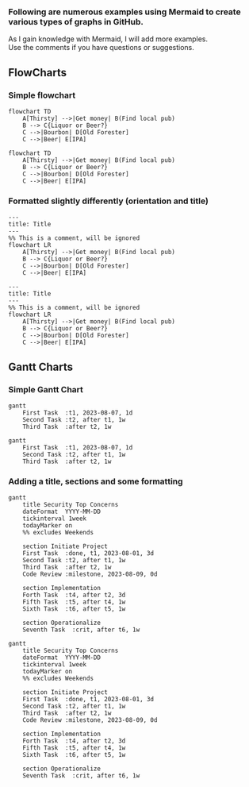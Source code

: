 ### Following are numerous examples using Mermaid to create various types of graphs in GitHub.
As I gain knowledge with Mermaid, I will add more examples.  
Use the comments if you have questions or suggestions.

## FlowCharts ##
### Simple flowchart ###
```
flowchart TD
    A[Thirsty] -->|Get money| B(Find local pub)
    B --> C{Liquor or Beer?}
    C -->|Bourbon| D[Old Forester]
    C -->|Beer| E[IPA]
```

```mermaid
flowchart TD
    A[Thirsty] -->|Get money| B(Find local pub)
    B --> C{Liquor or Beer?}
    C -->|Bourbon| D[Old Forester]
    C -->|Beer| E[IPA]
```


### Formatted slightly differently (orientation and title) ###
```
--- 
title: Title
---
%% This is a comment, will be ignored
flowchart LR
    A[Thirsty] -->|Get money| B(Find local pub)
    B --> C{Liquor or Beer?}
    C -->|Bourbon| D[Old Forester]
    C -->|Beer| E[IPA]
```


```mermaid
--- 
title: Title
---
%% This is a comment, will be ignored
flowchart LR
    A[Thirsty] -->|Get money| B(Find local pub)
    B --> C{Liquor or Beer?}
    C -->|Bourbon| D[Old Forester]
    C -->|Beer| E[IPA]
```

## Gantt Charts
### Simple Gantt Chart ###
```
gantt
    First Task  :t1, 2023-08-07, 1d
    Second Task :t2, after t1, 1w
    Third Task  :after t2, 1w

```

```mermaid
gantt
    First Task  :t1, 2023-08-07, 1d
    Second Task :t2, after t1, 1w
    Third Task  :after t2, 1w
```

### Adding a title, sections and some formatting ###
```
gantt
    title Security Top Concerns
    dateFormat  YYYY-MM-DD
    tickinterval 1week
    todayMarker on
    %% excludes Weekends

    section Initiate Project
    First Task  :done, t1, 2023-08-01, 3d
    Second Task :t2, after t1, 1w
    Third Task  :after t2, 1w
    Code Review :milestone, 2023-08-09, 0d

    section Implementation
    Forth Task  :t4, after t2, 3d
    Fifth Task  :t5, after t4, 1w
    Sixth Task  :t6, after t5, 1w

    section Operationalize
    Seventh Task  :crit, after t6, 1w
```

```mermaid
gantt
    title Security Top Concerns
    dateFormat  YYYY-MM-DD
    tickinterval 1week
    todayMarker on
    %% excludes Weekends

    section Initiate Project
    First Task  :done, t1, 2023-08-01, 3d
    Second Task :t2, after t1, 1w
    Third Task  :after t2, 1w
    Code Review :milestone, 2023-08-09, 0d

    section Implementation
    Forth Task  :t4, after t2, 3d
    Fifth Task  :t5, after t4, 1w
    Sixth Task  :t6, after t5, 1w

    section Operationalize
    Seventh Task  :crit, after t6, 1w
```